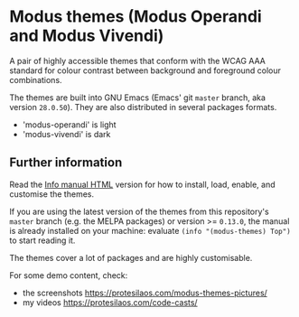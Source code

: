 # Modus themes (Modus Operandi and Modus Vivendi)

A pair of highly accessible themes that conform with the WCAG AAA
standard for colour contrast between background and foreground colour
combinations.

The themes are built into GNU Emacs (Emacs' git `master` branch, aka
version `28.0.50`).  They are also distributed in several packages
formats.

+ 'modus-operandi' is light
+ 'modus-vivendi' is dark

## Further information

Read the [Info manual HTML](https://protesilaos.com/modus-themes)
version for how to install, load, enable, and customise the themes.

If you are using the latest version of the themes from this repository's
`master` branch (e.g. the MELPA packages) or version >= `0.13.0`, the
manual is already installed on your machine: evaluate `(info
"(modus-themes) Top")` to start reading it.

The themes cover a lot of packages and are highly customisable.

For some demo content, check:

+ the screenshots https://protesilaos.com/modus-themes-pictures/
+ my videos https://protesilaos.com/code-casts/

